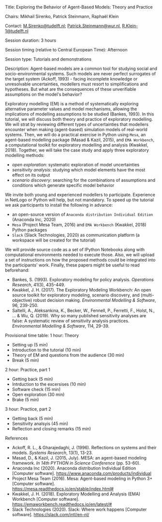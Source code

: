 Title: Exploring the Behavior of Agent-Based Models: Theory and Practice

Chairs: Mikhail Sirenko, Patrick Steinmann, Raphaël Klein

Contact: M.Sirenko@tudelft.nl; Patrick.Steinmann@wur.nl, R.Klein-1@tudelft.nl

Session duration: 3 hours

Session timing (relative to Central European Time): Afternoon

Session type: Tutorials and demonstrations

Description:
Agent-based models are a common tool for studying social and socio-environmental systems. Such models are never perfect surrogates of the target system (Ackoff, 1993) - facing incomplete knowledge or unresolvable uncertainties, modellers must resort to simplifications and hypotheses. But what are the consequences of these unverifiable assumptions on the model's behavior?

Exploratory modelling (EM) is a method of systematically exploring alternative parameter values and model mechanisms, allowing the implications of modelling assumptions to be studied (Bankes, 1993). In this tutorial, we will discuss both theory and practice of exploratory modelling. We will strat by reviewing different types of uncertainties that modellers encounter when making (agent-based) simulation models of real-world systems. Then, we will do a practical exercise in Python using `Mesa`, an agent-based modelling package (Masad & Kazil, 2015), and `EMA Workbench`, a computational toolkit for exploratory modelling and analysis (Kwakkel, 2018). Together, we will take the case study and apply three exploratory modelling methods:
* *open exploration*: systematic exploration of model uncertainties
* *sensitivity analysis*: studying which model elements have the most effect on its output
* *scenario discovery*: searching for the combinations of assumptions and conditions which generate specific model behavior

We invite both young and experienced modellers to participate. Experience in NetLogo or Python will help, but not mandatory. To speed up the tutorial we ask participants to install the following in advance:
* an open-source version of `Anaconda distribution Individual Edition` (Anaconda Inc, 2020)
* `Mesa` (Project Mesa Team, 2016) and `EMA Workbench` (Kwakkel, 2018) Python packages
* `Slack` (Slack Technologies, 2020) as communication platform (a workspace will be created for the tutorial)

We will provide source code as a set of IPython Notebooks along with computational environments needed to execute those. Also, we will upload a set of instructions on how the proposed methods could be integrated into the participants' work. Finally, these papers might be useful to read beforehand:
* Bankes, S. (1993). Exploratory modeling for policy analysis. *Operations Research*, 41(3), 435-449.
* Kwakkel, J. H. (2017). The Exploratory Modeling Workbench: An open source toolkit for exploratory modeling, scenario discovery, and (multi-objective) robust decision making. *Environmental Modelling & Software*, 96, 239-250.
* Saltelli, A., Aleksankina, K., Becker, W., Fennell, P., Ferretti, F., Holst, N., ... & Wu, Q. (2019). Why so many published sensitivity analyses are false: A systematic review of sensitivity analysis practices. *Environmental Modelling & Software*, 114, 29-39.

Provisional time table:
1 hour: Theory
- Setting up (5 min)
- Introduction to the tutorial (10 min)
- Theory of EM and questions from the audience (30 min)
- Break (5 min)

2 hour: Practice, part 1
- Getting back (5 min)
- Intrduction to the excersises (10 min)
- Software check (15 min)
- Open exploration (30 min)
- Brake (5 min)

3 hour: Practice, part 2
- Getting back (5 min)
- Sensitivity analsyis (45 min)
- Reflection and closing remarks (15 min)

References
* Ackoff, R. L., & Gharajedaghi, J. (1996). Reflections on systems and their models. *Systems Research*, 13(1), 13-23.
* Masad, D., & Kazil, J. (2015, July). MESA: an agent-based modeling framework. *In 14th PYTHON in Science Conference* (pp. 53-60).
* Anaconda Inc (2020). Anaconda distribution Individual Edition [Computer software]. https://www.anaconda.com/products/individual
* Project Mesa Team (2016). Mesa: Agent-based modeling in Python 3+ [Computer software]. https://mesa.readthedocs.io/en/stable/index.html#
* Kwakkel, J. H. (2018). Exploratory Modelling and Analysis (EMA) Workbench [Computer software]. https://emaworkbench.readthedocs.io/en/latest/#
* Slack Technologies (2020). Slack: Where work happens [Computer software]. https://slack.com/intl/en-nl/
